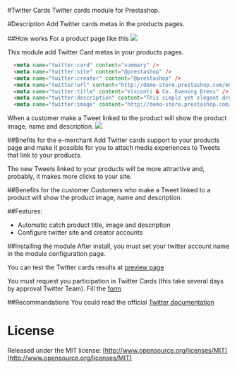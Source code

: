 #Twitter Cards
  Twitter cards module for Prestashop.

#Description
  Add Twitter cards metas in the products pages.

##How works
  For a product page like this
  ![](https://github.com/mabarroso/prestashop_twittercard/raw/master/README_shop.jpg)

  This module add Twitter Card metas in your products pages.

```html
  <meta name="twitter:card" content="summary" />
  <meta name="twitter:site" content="@prestashop" />
  <meta name="twitter:creator" content="@prestashop" />
  <meta name="twitter:url" content="http://demo-store.prestashop.com/en/evening-dresses/27-visconti-co-evening-dress.html" />
  <meta name="twitter:title" content="Visconti & Co. Evening Dress" />
  <meta name="twitter:description" content="This simple yet elegant dress is ideal for any special occasion. The ruched detailing and the handsewn beading accent your neckline, and the straps are trimmed so they won't scratch your neck. Its cream color is so easy to match with any handbag or shoes, there's no reason not to own it!" />
  <meta name="twitter:image" content="http://demo-store.prestashop.com/27-50-large/visconti-co-evening-dress.jpg" />
```

  When a customer make a Tweet linked to the product will show the product image, name and description.
  ![](https://github.com/mabarroso/prestashop_twittercard/raw/master/README_twitter.jpg)

##Bnefits for the e-merchant
  Add Twitter cards support to your products page and make it possible for you to attach media experiences to Tweets that link to your products.

  The new Tweets linked to your products will be more attractive and, probably, it makes  more clicks to your site.

##Benefits for the customer
  Customers who make a Tweet linked to a product will show the product image, name and description.

##Features:
  - Automatic catch product title, image and description
  - Configure twitter site and creator accounts

##Installing the module
  After install, you must set your twitter account name in the module configuration page.

  You can test the Twitter cards results at [preview page](https://dev.twitter.com/docs/cards/preview)

  You must request you participation in Twitter Cards (this take several days by  approval Twitter Team). Fill the [form](https://dev.twitter.com/form/participate-twitter-cards)

##Recommandations
  You could read the official [Twitter documentation](https://dev.twitter.com/docs/cards)

# License
  Released under the MIT license: [http://www.opensource.org/licenses/MIT](http://www.opensource.org/licenses/MIT)
